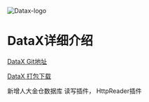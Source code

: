 ![Datax-logo](https://github.com/alibaba/DataX/blob/master/images/DataX-logo.jpg)


# DataX详细介绍

[DataX Git地址](https://github.com/alibaba/DataX)

[DataX 打包下载](http://datax-opensource.oss-cn-hangzhou.aliyuncs.com/datax.tar.gz)

新增人大金仓数据库 读写插件， HttpReader插件



